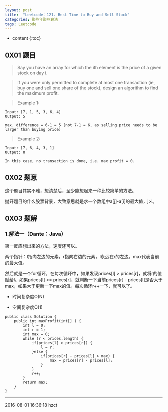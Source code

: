 ```yaml
---
layout: post
title:  "Leetcode：121. Best Time to Buy and Sell Stock"
categories: 那些年那些算法
tags: Leetcode
---
```


* content
{:toc}

## 0X01 题目

> Say you have an array for which the ith element is the price of a given stock on day i.

> If you were only permitted to complete at most one transaction (ie, buy one and sell one share of the stock), design an algorithm to find the maximum profit.




> Example 1:

```
Input: [7, 1, 5, 3, 6, 4]
Output: 5

max. difference = 6-1 = 5 (not 7-1 = 6, as selling price needs to be larger than buying price)
```

> Example 2:

```
Input: [7, 6, 4, 3, 1]
Output: 0

In this case, no transaction is done, i.e. max profit = 0.
```

## 0X02 题意

这个题目其实不难，想清楚后，至少能想起来一种比较简单的方法。

抛开题目的什么股票背景，大致意思就是求一个数组中a[j]-a[i]的最大值，j>i。


## 0X03 题解

### 1.解法一（Dante：Java）

第一反应想出来的方法，速度还可以。

两个指针：l指向左边的元素，r指向右边的元素，l永远在r的左边。max代表当前的最大值。

然后就是一个for循环，在每次循环中，如果发现prices[l] > prices[r]，就将r的值赋给l。如果prices[l] <= prices[r]，就判断一下当前prices[r] - prices[l]是否大于max，如果大于更新一下max的值。每次循环r++一下，就可以了。

- 时间复杂度O(N)

- 空间复杂度O(1)

```
public class Solution {
    public int maxProfit(int[] ) {
        int l = 0;
        int r = 1;
        int max = 0;
        while (r < prices.length) {
            if(prices[l] > prices[r]) {
                l = r;
            }else {
                if(prices[r] - prices[l] > max) {
                    max = prices[r] - prices[l];
                }
            }
            r++;
        }
        return max;
    }
}
```

***
2016-08-01 16:36:18 hzct

